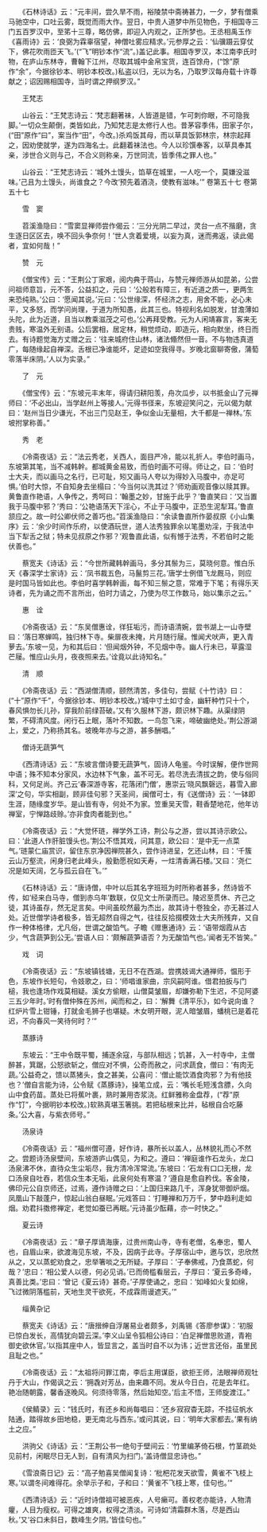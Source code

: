 <!-- { "loadSidebar": true } -->
　　《石林诗话》云：“元丰间，尝久旱不雨，裕陵禁中斋祷甚力，一夕，梦有僧乘马驰空中，口吐云雾，既觉而雨大作。翌日，中贵人道梦中所见物色，于相国寺三门五百罗汉中，至笫十三尊，略仿佛，即迎入内观之，正所梦也。王丞相禹玉作《喜雨诗》云：‘良弼为霖辜宿望，神僧吐雾应精求。’元参厚之云：‘仙骥蹑云穿仗下，佛花吹雨匝天飞。’(“飞”明钞本作“流”。)盖记此事。相国寺罗汉，本江南李氏时物，在庐山东林寺，曹翰下江州，尽取其城中金帛宝货，连百馀舟，(“馀”原作“余”，今据徐钞本、明钞本校改。)私盗以归，无以为名，乃取罗汉每舟载十许尊献之；诏因赐相国寺，当时谓之押纲罗汉。”

　　王梵志

　　山谷云：“王梵志诗云：‘梵志翻著袜，人皆道是错，乍可刺你眼，不可隐我脚。’一切众生颠倒，类皆如此，乃知梵志是太修行人也。昔茅容季伟，田家子尔，(“田”原作“曰”，案当作“田”，今改。)杀鸡饭其母，而以草具饭郭林宗，林宗起拜之，因劝使就学，遂为四海名士。此翻着袜法也。今人以珍馔奉客，以草具奉其亲，涉世合义则与己，不合义则称亲，万世同流，皆季伟之罪人也。”

　　山谷云：“王梵志诗云：‘城外土馒头，馅草在城里，一人吃一个，莫嫌没滋味。’己且为土馒头，尚谁食之？今改‘预先着酒浇，使教有滋味。’”
卷第五十七
卷第五十七

　　雪　窦

　　苕溪渔隐曰：“雪窦显禅师尝作偈云：‘三分光阴二早过，灵台一点不揩磨，贪生逐日区区去，唤不回头争奈何！’世人贪着爱境，以妄为真，迷而弗返，读此偈者，宜如何哉！”

　　赞　元

　　《僧宝传》云：“王荆公丁家艰，阅内典于蒋山，与赞元禅师游从如昆弟，公尝问祖师意旨，元不答，公益扣之，元曰：‘公般若有障三，有近道之质一，更两生来恐纯熟。’公曰：‘愿闻其说。’元曰：‘公世缘深，怀经济之志，用舍不能，必心未平，又多怒，而学问尚理，于道为所知愚，此其三也。特视利名如脱发，甘澹薄如头陀，此为近道，且当以教乘滋茂之可也。’公再拜受教。元为人闲靖寡言，客来无贵贱，寒温外无别语。公后罢相，居定林，稍觉烦动，即造元，相向默坐，终日而去。有诗题觉海方丈赠之云：‘往来城府住山林，诸法翛然但一音。不与物违真道广，每随缘起自禅深。舌根已净谁能坏，足迹如空我得寻。岁晚北窗聊寄傲，蒲萄零落半床阴。’人以为实录。”

　　了　元

　　《僧宝传》云：“东坡元丰末年，得请归耕阳羡，舟次瓜步，以书抵金山了元禅师曰：‘不必出山，当学赵州上等接人。’元得书径来，东坡迎笑问之，元以偈为献曰：‘赵州当日少谦光，不出三门见赵王，争似金山无量相，大千都是一禅林。’东坡拊掌称善。”

　　秀　老

　　《冷斋夜话》云：“法云秀老，关西人，面目严冷，能以礼折人。李伯时画马，东坡第其笔，当不减韩幹。都城黄金易致，而伯时画不可得。师让之，曰：‘伯时士大夫，而以画马之名行，已可耻，矧又画马人夸以为得妙入马腹中，亦足可惧。’伯时大惊，不自知身去坐榻曰：‘今当何以洗其过？’师劝画观音像以赎其罪。黄鲁直作艳语，人争传之，秀呵曰：‘翰墨之妙，甘施于此乎？’鲁直笑曰：‘又当置我于马腹中邪？’秀曰：‘公艳语荡天下淫心，不止于马腹中，正恐生泥犁耳。’鲁直颔应之。故一时公卿伏师之善巧也。”苕溪渔隐曰：“余读鲁直所作晏叔原《小山集序》云：‘余少时间作乐府，以使酒玩世，道人法秀独罪余以笔墨劝淫，于我法中当下犁舌之狱；特未见叔原之作邪？’观鲁直此语，似有憾于法秀，不若伯时之能伏善也。”

　　蔡宽夫《诗话》云：“今世所藏韩幹画马，多分其鬃为三，莫晓何意。惟白乐天《春深学士家诗》云：‘凤书裁五色，马鬣剪三花。’唐学士例借飞龙厩马，则应是时国马皆如此也。李伯时喜学韩幹画，每不知三鬃之意，常难于下笔；有得乐天诗者，先为诵之而不言所出，伯时力请之，乃使为尽工作数马，始以集示之云。”

　　惠　诠

　　《冷斋夜话》云：“东吴僧惠诠，徉狂垢污，而诗语清婉，尝书湖上一山寺壁曰：‘落日寒蝉鸣，独归林下寺。柴扉夜未掩，片月随行屦。惟闻犬吠声，更入青萝去。’东坡一见，为和其后曰：‘但闻烟外钟，不见烟中寺。幽人行未已，草露湿芒屦。惟应山头月，夜夜照来去。’诠竟以此诗知名。”

　　清　顺

　　《冷斋夜话》云：“西湖僧清顺，颐然清苦，多佳句，尝赋《十竹诗》曰：(“十”原作“千”，今据徐钞本、明钞本校改。)‘城中寸土如寸金，幽轩种竹只十个，春风惧勿长儿孙，穿我阶前绿苔破。’又有‘久服林下游，颇识林下趣。从渠绿阴繁，不碍清风度。闲行石上眠，落叶不知数。一鸟忽飞来，啼破幽绝处。’荆公游湖上，爱之，乃称扬其名。坡晚年亦与之游，甚多酬唱。”

　　僧诗无蔬笋气

　　《西清诗话》云：“东坡言僧诗要无蔬笋气，固诗人龟鉴。今时误解，便作世网中语；殊不知本分家风，水边林下气象，盖不可无。若尽洗去清拔之韵，使与俗同科，又何足尚。齐己云‘春深游寺客，花落闭门僧’，惠崇云‘晓风飘磬远，暮雪入廊深’之句，华实相副，顾非佳句邪？天圣间，闽僧可士，有《送僧诗》云：‘一钵即生涯，随缘度岁华。是山皆有寺，何处不为家。笠重吴天雪，鞋香楚地花，他年访禅室，宁惮路歧赊。’亦非食肉者能到也。”

　　《冷斋夜话》云：“大觉怀琏，禅学外工诗，荆公与之游，尝以其诗示欧公。曰：‘此道人作肝脏馒头也。’荆公不悟其戏，问其意，欧公曰：‘是中无一点菜气。’琏蒙仁庙赏识，留住东京净因禅院甚久，尝作诗进呈，乞还山林，曰：‘千簇云山万壑流，闲身归老此峰头，殷勤愿祝如天寿，一炷清香满石楼。’又曰：‘尧仁况是如天阔，乞与孤云自在飞。’”

　　《石林诗话》云：“唐诗僧，中叶以后其名字班班为时所称者甚多，然诗皆不传，如‘经来白马寺，僧到赤乌年’数联，仅见文士所录而已。陵迟至贯休、齐己之徒，其诗虽存，然无足言矣。中间虽皎然最为杰出，故其诗十卷独全，亦无甚过人处。近世僧学诗者极多，皆无超然自得之气，往往反拾掇模效士大夫所残弃，又自作一种体格律，尤凡俗，世谓之酸馅气。子瞻《赠惠通诗》云：‘语带烟霞从古少，气含蔬笋到公无。’尝语人曰：‘颇解蔬笋语否？为无酸馅气也。’闻者无不皆笑。”

　　戏　词

　　《冷斋夜话》云：“东坡镇钱塘，无日不在西湖。尝携妓谒大通禅师，愠形于色，东坡作长短句，令妓歌之，曰：‘师唱谁家曲，宗风嗣阿谁。借君拍扳与门槌，我也逢场作戏莫相疑。溪女方偷眼，山僧莫皱眉，却嫌弥勒下生迟，不见阿婆三五少年时。’时有僧仲殊在苏州，闻而和之，曰：‘解舞《清平乐》，如今说向谁？红炉片雪上钳锤，打就金毛狮子也堪疑。木女明开眼，泥人暗皱眉，蟠桃已是着花迟，不向春风一笑待何时？’”

　　蒸豚诗

　　东坡云：“王中令既平蜀，捕逐余寇，与部队相远；饥甚，入一村寺中，主僧醉甚，箕踞，公怒欲斩之，僧应对不惧，公奇而赦之，问求蔬食，僧曰：‘有肉无蔬。’公益奇之，馈以蒸猪头，食之甚美，公喜问：‘僧止能饮酒食肉邪？为有他技也？’僧自言能为诗，公令赋《蒸豚诗》，操笔立成，云：‘嘴长毛短浅含膘，久向山中食药苗。蒸处已将蕉叶裹，熟时兼用杏浆浇。红鲜雅称金盘荐，(“荐”原作“饤”，今据明钞本校改。)软熟真堪玉箸挑。若把毡根来比并，毡根自合吃藤条。’公大喜，与紫衣师号。”

　　汤泉诗

　　《冷斋夜话》云：“福州僧可遵，好作诗，暴所长以盖人，丛林貌礼而心不然之。尝题诗汤泉壁间，东坡游庐山偶见，为和之。遵曰：‘禅庭谁作石龙头，龙口汤泉沸不休，直待众生尘垢尽，我方清冷浑常流。’东坡曰：‘石龙有口口无根，龙口汤泉自吐吞，若信众生本无垢，此泉何处有寒温？’遵自是愈自矜伐。客金陵，佛印元公自京师还，过焉，遵作诗赠之曰：‘上国归来路几千，浑身犹带御炉烟。凤凰山下敲蓬户，惊起山翁白昼眠。’元戏答曰：‘打睡禅和万万千，梦中趋利走如烟。劝君抖擞修禅定，老觉如蚕已再眠。’元诗虽少酝藉，亦一时快之。”

　　夏云诗

　　《冷斋夜话》云：“章子厚谪海康，过贵州南山寺，寺有老僧，名奉忠，蜀人也，自眉山来，欲渡海见东坡，不及，因病于此寺。子厚宿山中，邀与饮，忠欣然从之，又以蒸蛇劝食之，忠举箸啖之无所疑。子厚曰：‘子奉佛戒，乃食蒸蛇，何哉？’忠曰：‘相公爱人以德，何必见诮。’已而倚槛看层云，子厚曰：‘夏云多奇峰，真善比类。’忠曰：‘曾记《夏云诗》甚奇。’子厚使诵之，忠曰：‘如峰如火复如绵，飞过微阴落槛前，天地生灵干欲死，不成霖雨谩遮天。’”

　　缁黄杂记

　　蔡宽夫《诗话》云：“唐搢绅自浮屠易业者颇多，刘禹锡《答廖参谋》：‘初服已惊白发长，高情犹向碧云深。’李义山呈令狐相公诗曰：‘白足禅僧思败道，青袍御史欲休官。’以指其座中人，皆显言之，盖当时自不以为讳；近世言还俗，虽里民且耻之也。”

　　《冷斋夜话》云：“太祖将问罪江南，李后主用谋臣，欲拒王师，法眼禅师观牡丹于大山，作偈讽之云：‘拥毳对芳丛，由来趣不同。发从今日白，花是去年红。艳冶随朝露，馨香逐晚风。何须待零落，然后始知空。’后主不悟，王师旋渡江。”

　　《侯鲭录》云：“钱氏时，有还乡和尚每唱曰：‘还乡寂寂杳无踪，不挂征帆水陆通，踏得故乡田地稳，更无南北与西东。’或问其说，曰：‘明年大家都去。’果有纳土之应。”

　　洪驹父《诗话》云：“王荆公书一绝句于壁间云：‘竹里编茅倚石根，竹茎疏处见前村，闲眠尽日无人到，自有清风为扫门。’盖诗僧显忠诗也。”

　　《雪浪斋日记》云：“高子勉喜吴僧闻复诗：‘枇杷花发天欲雪，黄雀不飞枝上寒。’以谓冬间难得花。余举示子和，子和曰：‘黄雀不飞枝上寒，佳句也。’”

　　《西清诗话》云：“近时诗僧祖可被恶疾，人号癞可。善权老亦能诗，人物清癯，人目为瘦权。可得之雄爽，权得之清淡。可诗如‘清霜群木落，尽是西山秋。’又‘谷口未斜日，数峰生夕阴。’皆佳句也。”

